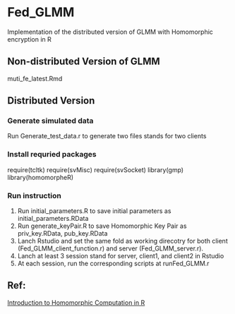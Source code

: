 # Fed_GLMM

Implementation of the distributed version of GLMM with Homomorphic encryption in R

## Non-distributed Version of GLMM
muti_fe_latest.Rmd

## Distributed Version
### Generate simulated data
Run Generate_test_data.r to generate two files stands for two clients
### Install requried packages
require(tcltk)
require(svMisc)
require(svSocket)
library(gmp)
library(homomorpheR)
### Run instruction
1. Run initial_parameters.R to save initial parameters as initial_parameters.RData
2. Run generate_keyPair.R to save Homomorphic Key Pair as priv_key.RData, pub_key.RData
3. Lanch Rstudio and set the same fold as working direcotry for both client (Fed_GLMM_client_function.r) and server (Fed_GLMM_server.r).
4. Lanch at least 3 session stand for server, client1, and client2 in Rstudio
5. At each session, run the corresponding scripts at runFed_GLMM.r

## Ref:
[Introduction to Homomorphic Computation in R](
http://cran.r-project.org.icopy.site/web/packages/homomorpheR/vignettes/introduction.html)

